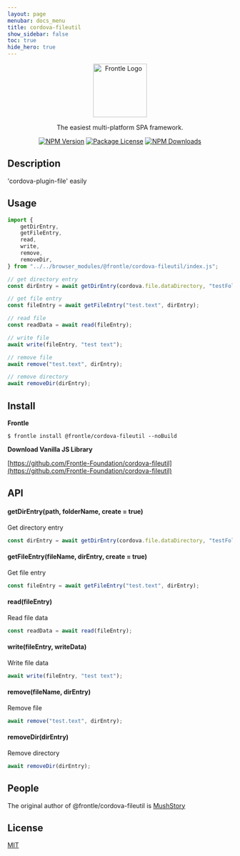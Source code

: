 ```yaml
---
layout: page
menubar: docs_menu
title: cordova-fileutil
show_sidebar: false
toc: true
hide_hero: true
---
```


<p align="center">
  <a href="https://frontle.org/" target="blank"><img src="https://user-images.githubusercontent.com/49587288/209550001-97ccc567-f9d9-4f47-affe-7abccb3967e6.png" width="120" alt="Frontle Logo" /></a>
</p>

  <p align="center">The easiest multi-platform SPA framework.</p>

<p align="center">
  <a href="https://www.npmjs.com/~frontle"><img src="https://img.shields.io/npm/v/@frontle/cordova-fileutil.svg" alt="NPM Version" /></a>
  <a href="https://www.npmjs.com/~frontle"><img src="https://img.shields.io/npm/l/@frontle/cordova-fileutil.svg" alt="Package License" /></a>
  <a href="https://www.npmjs.com/~frontle"><img src="https://img.shields.io/npm/dm/@frontle/cordova-fileutil.svg" alt="NPM Downloads" /></a>
</p>

## Description

'cordova-plugin-file' easily

## Usage

```javascript
import {
    getDirEntry,
    getFileEntry,
    read,
    write,
    remove,
    removeDir,
} from "../../browser_modules/@frontle/cordova-fileutil/index.js";

// get directory entry
const dirEntry = await getDirEntry(cordova.file.dataDirectory, "testFolder");

// get file entry
const fileEntry = await getFileEntry("test.text", dirEntry);

// read file
const readData = await read(fileEntry);

// write file
await write(fileEntry, "test text");

// remove file
await remove("test.text", dirEntry);

// remove directory
await removeDir(dirEntry);
```

## Install

**Frontle**

```shell
$ frontle install @frontle/cordova-fileutil --noBuild
```

**Download Vanilla JS Library**

[https://github.com/Frontle-Foundation/cordova-fileutil](https://github.com/Frontle-Foundation/cordova-fileutil)

## API

#### getDirEntry(path, folderName, create = true)

Get directory entry

```javascript
const dirEntry = await getDirEntry(cordova.file.dataDirectory, "testFolder");
```

#### getFileEntry(fileName, dirEntry, create = true)

Get file entry

```javascript
const fileEntry = await getFileEntry("test.text", dirEntry);
```

#### read(fileEntry)

Read file data

```javascript
const readData = await read(fileEntry);
```

#### write(fileEntry, writeData)

Write file data

```javascript
await write(fileEntry, "test text");
```

#### remove(fileName, dirEntry)

Remove file

```javascript
await remove("test.text", dirEntry);
```

#### removeDir(dirEntry)

Remove directory

```javascript
await removeDir(dirEntry);
```

## People

The original author of @frontle/cordova-fileutil is [MushStory](https://github.com/MushStory)

## License

[MIT](https://github.com/Frontle-Foundation/cordova-fileutil/blob/main/LICENSE)
